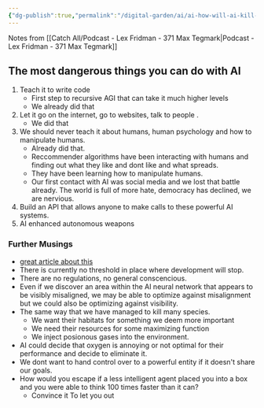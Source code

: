 ```yaml
---
{"dg-publish":true,"permalink":"/digital-garden/ai/ai-how-will-ai-kill-all-humans/","updated":"2023-12-08T17:50:59.000-07:00"}
---
```


Notes from [[Catch All/Podcast - Lex Fridman - 371 Max Tegmark\|Podcast - Lex Fridman - 371 Max Tegmark]]

## The most dangerous things you can do with AI
1. Teach it to write code 
	 - First step to recursive AGI that can take it much higher levels
	 - We already did that
 2. Let it go on the internet, go to websites, talk to people . 
	 - We did that
 3. We should never teach it about humans, human psychology and how to manipulate humans. 
	 - Already did that.
	 - Reccommender algorithms have been interacting with humans and finding out what they like and dont like and what spreads. 
	 - They have been learning how to manipulate humans. 
	 - Our first contact with AI was social media and we lost that battle already. The world is full of more hate, democracy has declined, we are nervious. 
 4.  Build an API that allows anyone to make calls to these powerful AI systems.
 5. AI enhanced autonomous weapons


### Further Musings

- [great article about this](https://yoshuabengio.org/2023/05/22/how-rogue-ais-may-arise/?utm_source=tldrai)
- There is currently no threshold in place where development will stop. 
- There are no regulations, no general conscencious. 
- Even if we discover an area within the AI neural network that appears to be visibly misaligned, we may be able to optimize against misalignment but we could also be optimizing against visibility. 
- The same way that we have managed to kill many species. 
	- We want their habitats for something we deem more important 
	- We need their resources for some maximizing function
	- We inject posionous gases into the environment. 
- AI could decide that oxygen is annoying or not optimal for their performance and decide to eliminate it.
- We dont want to hand control over to a powerful entity if it doesn't share our goals. 
- How would you escape if a less intelligent agent placed you into a box and you were able to think 100 times faster than it can?
	- Convince it To let you out
